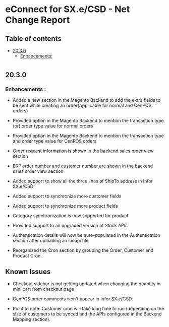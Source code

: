 # eConnect for SX.e/CSD - Net Change Report

## Table of contents
  - [20.3.0](#2020)
    - [Enhancements:](#enhancements)
#

## 20.3.0

### Enhancements : 

- Added a new section in the Magento Backend to add the extra fields to be sent while creating an order(Applicable for normal and CenPOS orders)

- Provided option in the Magento Backend to mention the transaction type (or) order type value for normal orders

- Provided option in the Magento Backend to mention the transaction type and order type value for CenPOS orders

- Order request information is shown in the backend sales order view section

- ERP order number and customer number are shown in the backend sales order view section

- Added support to show all the three lines of ShipTo address in Infor SX.e/CSD

- Added support to synchronize more customer fields

- Added support to synchronize more product fields

- Category synchronization is now supported for product

- Provided support to an upgraded version of Stock APIs

- Authentication details will now be auto-populated in the Authentication section after uploading an ionapi file

- Reorganized the Cron section by grouping the Order, Customer and Product Cron.


## Known Issues

- Checkout sidebar is not getting updated when changing the quantity in mini cart from checkout page

- CenPOS order comments won't appear in Infor SX.e/CSD.

- Point to note: Customer cron will take long time to run (depending on the size of customers to be synced and the APIs configured in the Backend Mapping section).
  
